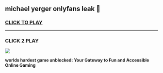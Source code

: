 
## michael yerger onlyfans leak 👋
<h3>
<a href="https://premium.freeplayer.one?title=michael_yerger_onlyfans_leak&ref=13F">CLICK TO PLAY</a></h3>
<hr>

<h3>
<a href="https://premium.freeplayer.one?title=michael_yerger_onlyfans_leak&ref=13F">CLICK 2 PLAY</a>
  
</h3>

<a href="https://premium.freeplayer.one?title=michael_yerger_onlyfans_leak&ref=12F/"><img src="https://clearcache.store/games.png"></a>


**worlds hardest game unblocked: Your Gateway to Fun and Accessible Online Gaming**
